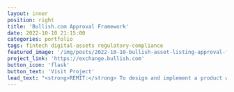 ```yaml
---
layout: inner
position: right
title: 'Bullish.com Approval Framework'
date: 2022-10-10 21:15:00
categories: portfolio
tags: fintech digital-assets regulatory-compliance
featured_image: '/img/posts/2022-10-10-bullish-asset-listing-approval-framework.png'
project_link: 'https://exchange.bullish.com'
button_icon: 'flask'
button_text: 'Visit Project'
lead_text: "<strong>REMIT:</strong> To design and implement a product workflow that establishes asset listing committee bylaws, defines multi-jurisdictional asset vetting requirements, identifies target trading pairs, determines AMM (automated market maker) liquidity requirements, ensures profitability, captures committee decisions, tracks asset progress, retains and archives documentation, and enables transparency for various regulatory bodies."
---
```

